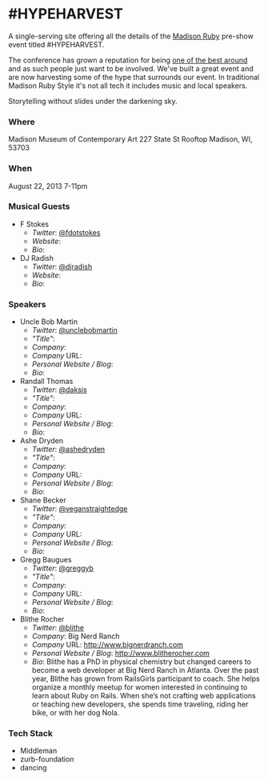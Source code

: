 # #HYPEHARVEST

A single-serving site offering all the details of the [Madison Ruby](http://madisonruby.org) pre-show event titled #HYPEHARVEST.

The conference has grown a reputation for being [one of the best around](https://twitter.com/steveklabnik/status/361624150286155777) and as such people just want to be involved. We've built a great event and are now harvesting some of the hype that surrounds our event. In traditional Madison Ruby Style it's not all tech it includes music and local speakers.

Storytelling without slides under the darkening sky.

### Where

  Madison Museum of Contemporary Art
  227 State St
  Rooftop
  Madison, WI, 53703

### When

August 22, 2013 7-11pm

### Musical Guests

- F Stokes
  - *Twitter*: [@fdotstokes](https://twitter.com/fdotstokes)
  - *Website*: 
  - *Bio*:  
- DJ Radish
  - *Twitter*: [@djradish](https://twitter.com/djradish)
  - *Website*: 
  - *Bio*: 

### Speakers

- Uncle Bob Martin
  - *Twitter*: [@unclebobmartin](https://twitter.com/unclebobmartin)
  - *"Title"*: 
  - *Company*: 
  - *Company* URL:
  - *Personal Website / Blog*:
  - *Bio*: 
- Randall Thomas
  - *Twitter*: [@daksis](https://twitter.com/daksis)
  - *"Title"*: 
  - *Company*: 
  - *Company* URL:
  - *Personal Website / Blog*:
  - *Bio*: 
- Ashe Dryden
  - *Twitter*: [@ashedryden](https://twitter.com/ashedryden)
  - *"Title"*: 
  - *Company*: 
  - *Company* URL:
  - *Personal Website / Blog*:
  - *Bio*: 
- Shane Becker
  - *Twitter*: [@veganstraightedge](https://twitter.com/veganstraightedge)
  - *"Title"*: 
  - *Company*: 
  - *Company* URL:
  - *Personal Website / Blog*:
  - *Bio*: 
- Gregg Baugues
  - *Twitter*: [@greggyb](https://twitter.com/greggyb)
  - *"Title"*: 
  - *Company*: 
  - *Company* URL:
  - *Personal Website / Blog*:
  - *Bio*: 
- Blithe Rocher
  - *Twitter*: [@blithe](https://twitter.com/blithe)
  - *Company*: Big Nerd Ranch
  - *Company* URL: http://www.bignerdranch.com
  - *Personal Website / Blog*: http://www.blitherocher.com
  - *Bio*: Blithe has a PhD in physical chemistry but changed careers to become a web developer at Big Nerd Ranch in Atlanta. Over the past year, Blithe has grown from RailsGirls participant to coach. She helps organize a monthly meetup for women interested in continuing to learn about Ruby on Rails. When she’s not crafting web applications or teaching new developers, she spends time traveling, riding her bike, or with her dog Nola.

### Tech Stack

- Middleman
- zurb-foundation
- dancing
